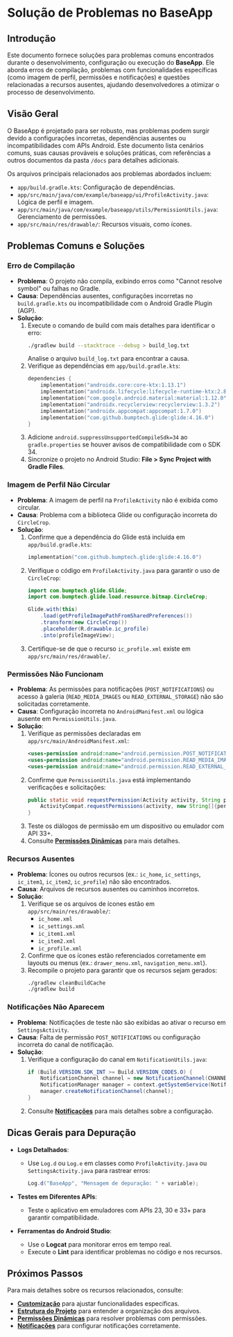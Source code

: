 # Solução de Problemas no BaseApp

## Introdução

Este documento fornece soluções para problemas comuns encontrados durante o desenvolvimento, configuração ou execução do **BaseApp**. Ele aborda erros de compilação, problemas com funcionalidades específicas (como imagem de perfil, permissões e notificações) e questões relacionadas a recursos ausentes, ajudando desenvolvedores a otimizar o processo de desenvolvimento.

## Visão Geral

O BaseApp é projetado para ser robusto, mas problemas podem surgir devido a configurações incorretas, dependências ausentes ou incompatibilidades com APIs Android. Este documento lista cenários comuns, suas causas prováveis e soluções práticas, com referências a outros documentos da pasta `/docs` para detalhes adicionais.

Os arquivos principais relacionados aos problemas abordados incluem:
- `app/build.gradle.kts`: Configuração de dependências.
- `app/src/main/java/com/example/baseapp/ui/ProfileActivity.java`: Lógica de perfil e imagem.
- `app/src/main/java/com/example/baseapp/utils/PermissionUtils.java`: Gerenciamento de permissões.
- `app/src/main/res/drawable/`: Recursos visuais, como ícones.

## Problemas Comuns e Soluções

### Erro de Compilação
- **Problema**: O projeto não compila, exibindo erros como "Cannot resolve symbol" ou falhas no Gradle.
- **Causa**: Dependências ausentes, configurações incorretas no `build.gradle.kts` ou incompatibilidade com o Android Gradle Plugin (AGP).
- **Solução**:
  1. Execute o comando de build com mais detalhes para identificar o erro:
     ```bash
     ./gradlew build --stacktrace --debug > build_log.txt
     ```
     Analise o arquivo `build_log.txt` para encontrar a causa.
  2. Verifique as dependências em `app/build.gradle.kts`:
     ```kotlin
     dependencies {
         implementation("androidx.core:core-ktx:1.13.1")
         implementation("androidx.lifecycle:lifecycle-runtime-ktx:2.8.4")
         implementation("com.google.android.material:material:1.12.0")
         implementation("androidx.recyclerview:recyclerview:1.3.2")
         implementation("androidx.appcompat:appcompat:1.7.0")
         implementation("com.github.bumptech.glide:glide:4.16.0")
     }
     ```
  3. Adicione `android.suppressUnsupportedCompileSdk=34` ao `gradle.properties` se houver avisos de compatibilidade com o SDK 34.
  4. Sincronize o projeto no Android Studio: **File > Sync Project with Gradle Files**.

### Imagem de Perfil Não Circular
- **Problema**: A imagem de perfil na `ProfileActivity` não é exibida como circular.
- **Causa**: Problema com a biblioteca Glide ou configuração incorreta do `CircleCrop`.
- **Solução**:
  1. Confirme que a dependência do Glide está incluída em `app/build.gradle.kts`:
     ```kotlin
     implementation("com.github.bumptech.glide:glide:4.16.0")
     ```
  2. Verifique o código em `ProfileActivity.java` para garantir o uso de `CircleCrop`:
     ```java
     import com.bumptech.glide.Glide;
     import com.bumptech.glide.load.resource.bitmap.CircleCrop;

     Glide.with(this)
         .load(getProfileImagePathFromSharedPreferences())
         .transform(new CircleCrop())
         .placeholder(R.drawable.ic_profile)
         .into(profileImageView);
     ```
  3. Certifique-se de que o recurso `ic_profile.xml` existe em `app/src/main/res/drawable/`.

### Permissões Não Funcionam
- **Problema**: As permissões para notificações (`POST_NOTIFICATIONS`) ou acesso à galeria (`READ_MEDIA_IMAGES` ou `READ_EXTERNAL_STORAGE`) não são solicitadas corretamente.
- **Causa**: Configuração incorreta no `AndroidManifest.xml` ou lógica ausente em `PermissionUtils.java`.
- **Solução**:
  1. Verifique as permissões declaradas em `app/src/main/AndroidManifest.xml`:
     ```xml
     <uses-permission android:name="android.permission.POST_NOTIFICATIONS" />
     <uses-permission android:name="android.permission.READ_MEDIA_IMAGES" android:maxSdkVersion="33" />
     <uses-permission android:name="android.permission.READ_EXTERNAL_STORAGE" android:maxSdkVersion="32" />
     ```
  2. Confirme que `PermissionUtils.java` está implementando verificações e solicitações:
     ```java
     public static void requestPermission(Activity activity, String permission, int requestCode) {
         ActivityCompat.requestPermissions(activity, new String[]{permission}, requestCode);
     }
     ```
  3. Teste os diálogos de permissão em um dispositivo ou emulador com API 33+.
  4. Consulte [**Permissões Dinâmicas**](/docs/permissions.md) para mais detalhes.

### Recursos Ausentes
- **Problema**: Ícones ou outros recursos (ex.: `ic_home`, `ic_settings`, `ic_item1`, `ic_item2`, `ic_profile`) não são encontrados.
- **Causa**: Arquivos de recursos ausentes ou caminhos incorretos.
- **Solução**:
  1. Verifique se os arquivos de ícones estão em `app/src/main/res/drawable/`:
     - `ic_home.xml`
     - `ic_settings.xml`
     - `ic_item1.xml`
     - `ic_item2.xml`
     - `ic_profile.xml`
  2. Confirme que os ícones estão referenciados corretamente em layouts ou menus (ex.: `drawer_menu.xml`, `navigation_menu.xml`).
  3. Recompile o projeto para garantir que os recursos sejam gerados:
     ```bash
     ./gradlew cleanBuildCache
     ./gradlew build
     ```

### Notificações Não Aparecem
- **Problema**: Notificações de teste não são exibidas ao ativar o recurso em `SettingsActivity`.
- **Causa**: Falta de permissão `POST_NOTIFICATIONS` ou configuração incorreta do canal de notificação.
- **Solução**:
  1. Verifique a configuração do canal em `NotificationUtils.java`:
     ```java
     if (Build.VERSION.SDK_INT >= Build.VERSION_CODES.O) {
         NotificationChannel channel = new NotificationChannel(CHANNEL_ID, CHANNEL_NAME, NotificationManager.IMPORTANCE_DEFAULT);
         NotificationManager manager = context.getSystemService(NotificationManager.class);
         manager.createNotificationChannel(channel);
     }
     ```
  2. Consulte [**Notificações**](/docs/notifications.md) para mais detalhes sobre a configuração.

## Dicas Gerais para Depuração

- **Logs Detalhados**:
  - Use `Log.d` ou `Log.e` em classes como `ProfileActivity.java` ou `SettingsActivity.java` para rastrear erros:
    ```java
    Log.d("BaseApp", "Mensagem de depuração: " + variable);
    ```

- **Testes em Diferentes APIs**:
  - Teste o aplicativo em emuladores com APIs 23, 30 e 33+ para garantir compatibilidade.

- **Ferramentas do Android Studio**:
  - Use o **Logcat** para monitorar erros em tempo real.
  - Execute o **Lint** para identificar problemas no código e nos recursos.

## Próximos Passos

Para mais detalhes sobre os recursos relacionados, consulte:
- [**Customização**](/docs/customization.md) para ajustar funcionalidades específicas.
- [**Estrutura do Projeto**](/docs/project-structure.md) para entender a organização dos arquivos.
- [**Permissões Dinâmicas**](/docs/permissions.md) para resolver problemas com permissões.
- [**Notificações**](/docs/notifications.md) para configurar notificações corretamente.